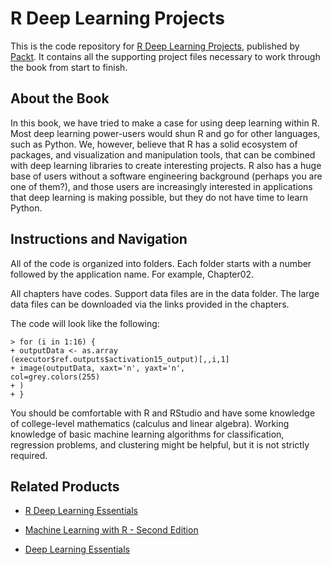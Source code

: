 # R Deep Learning Projects
This is the code repository for [R Deep Learning Projects](https://www.packtpub.com/big-data-and-business-intelligence/r-deep-learning-projects?utm_source=github&utm_medium=repository&utm_campaign=9781788478403), published by [Packt](https://www.packtpub.com/?utm_source=github). It contains all the supporting project files necessary to work through the book from start to finish.
## About the Book
In this book, we have tried to make a case for using deep learning within R. Most deep learning power-users would shun R and go for other languages, such as Python. We, however, believe that R has a solid ecosystem of packages, and visualization and manipulation tools, that can be combined with deep learning libraries to create interesting projects. R also has a huge base of users without a software engineering background (perhaps you are one of them?), and those users are increasingly interested in applications that deep learning is making possible, but they do not have time to learn Python. 
## Instructions and Navigation
All of the code is organized into folders. Each folder starts with a number followed by the application name. For example, Chapter02.

All chapters have codes. Support data files are in the data folder.
The large data files can be downloaded via the links provided in the chapters.

The code will look like the following:
```
> for (i in 1:16) {
+ outputData <- as.array
(executor$ref.outputs$activation15_output)[,,i,1]
+ image(outputData, xaxt='n', yaxt='n',
col=grey.colors(255)
+ )
+ }
```

You should be comfortable with R and RStudio and have some knowledge of college-level mathematics (calculus and linear algebra). Working knowledge of basic machine learning algorithms for classification, regression problems, and clustering might be helpful, but it is not strictly required.

## Related Products
* [R Deep Learning Essentials](https://www.packtpub.com/big-data-and-business-intelligence/r-deep-learning-essentials?utm_source=github&utm_medium=repository&utm_campaign=9781785280580)

* [Machine Learning with R - Second Edition](https://www.packtpub.com/big-data-and-business-intelligence/machine-learning-r-second-edition?utm_source=github&utm_medium=repository&utm_campaign=9781784393908)

* [Deep Learning Essentials](https://www.packtpub.com/big-data-and-business-intelligence/practical-deep-learning?utm_source=github&utm_medium=repository&utm_campaign=9781785880360)